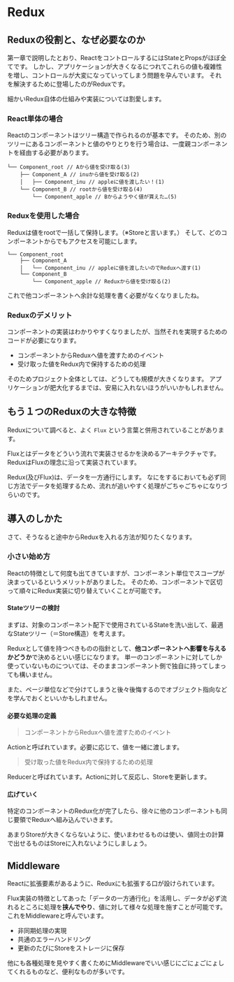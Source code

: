 # Redux

## Reduxの役割と、なぜ必要なのか

第一章で説明したとおり、ReactをコントロールするにはStateとPropsがほぼ全てです。
しかし、アプリケーションが大きくなるにつれてこれらの値も複雑性を増し、コントロールが大変になっていってしまう問題を孕んでいます。
それを解決するために登場したのがReduxです。

細かいRedux自体の仕組みや実装については割愛します。

### React単体の場合

Reactのコンポーネントはツリー構造で作られるのが基本です。
そのため、別のツリーにあるコンポーネントと値のやりとりを行う場合は、一度親コンポーネントを経由する必要があります。

```
└── Component_root // Aから値を受け取る(3)
    ├── Component_A // inuから値を受け取る(2)
    │   ├── Component_inu // appleに値を渡したい！(1)
    └── Component_B // rootから値を受け取る(4)
        └── Component_apple // Bからようやく値が貰えた…(5)
```

### Reduxを使用した場合

Reduxは値をrootで一括して保持します。（※Storeと言います。）
そして、どのコンポーネントからでもアクセスを可能にします。

```
└── Component_root
    ├── Component_A
    │   └── Component_inu // appleに値を渡したいのでReduxへ渡す(1)
    └── Component_B
        └── Component_apple // Reduxから値を受け取る(2)
```

これで他コンポーネントへ余計な処理を書く必要がなくなりましたね。

### Reduxのデメリット

コンポーネントの実装はわかりやすくなりましたが、当然それを実現するためのコードが必要になります。

- コンポーネントからReduxへ値を渡すためのイベント
- 受け取った値をRedux内で保持するための処理

そのためプロジェクト全体としては、どうしても規模が大きくなります。
アプリケーションが肥大化するまでは、安易に入れないほうがいいかもしれません。

## もう１つのReduxの大きな特徴

Reduxについて調べると、よく `Flux` という言葉と併用されていることがあります。

Fluxとはデータをどういう流れで実装させるかを決めるアーキテクチャです。
ReduxはFluxの理念に沿って実装されています。

Redux(及びFlux)は、データを一方通行にします。
なにをするにおいても必ず同じ方法でデータを処理するため、流れが追いやすく処理がごちゃごちゃになりづらいのです。

## 導入のしかた

さて、そうなると途中からReduxを入れる方法が知りたくなります。

### 小さい始め方

Reactの特徴として何度も出てきていますが、コンポーネント単位でスコープが決まっているというメリットがありました。
そのため、コンポーネントで区切って順々にRedux実装に切り替えていくことが可能です。

#### Stateツリーの検討

まずは、対象のコンポーネント配下で使用されているStateを洗い出して、最適なStateツリー（＝Store構造）を考えます。

Reduxとして値を持つべきものの指針として、**他コンポーネントへ影響を与えるかどうか**で決めるといい感じになります。
単一のコンポーネントに対してしか使っていないものについては、そのままコンポーネント側で独自に持ってしまっても構いません。

また、ページ単位などで分けてしまうと後々後悔するのでオブジェクト指向などを学んでおくといいかもしれません。

#### 必要な処理の定義

> コンポーネントからReduxへ値を渡すためのイベント

Actionと呼ばれています。必要に応じて、値を一緒に渡します。

> 受け取った値をRedux内で保持するための処理

Reducerと呼ばれています。Actionに対して反応し、Storeを更新します。

#### 広げていく

特定のコンポーネントのRedux化が完了したら、徐々に他のコンポーネントも同じ要領でReduxへ組み込んでいきます。

あまりStoreが大きくならないように、使いまわせるものは使い、値同士の計算で出せるものはStoreに入れないようにしましょう。

## Middleware

Reactに拡張要素があるように、Reduxにも拡張する口が設けられています。

Flux実装の特徴としてあった「データの一方通行化」を活用し、データが必ず流れるところに処理を**挟んでやり**、値に対して様々な処理を施すことが可能です。
これをMiddlewareと呼んでいます。

- 非同期処理の実現
- 共通のエラーハンドリング
- 更新のたびにStoreをストレージに保存

他にも各種処理を見やすく書くためにMiddlewareでいい感じにごにょごにょしてくれるものなど、便利なものが多いです。
